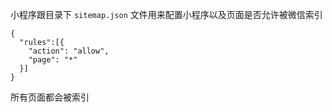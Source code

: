 小程序跟目录下 `sitemap.json` 文件用来配置小程序以及页面是否允许被微信索引

```
{
  "rules":[{
    "action": "allow",
    "page": "*"
  }]
}

```

所有页面都会被索引
